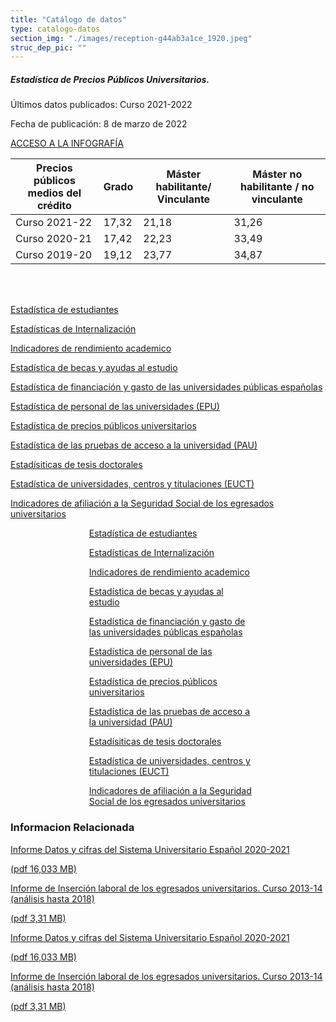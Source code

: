 ```yaml
---
title: "Catálogo de datos"
type: catalogo-datos
section_img: "./images/reception-g44ab3a1ce_1920.jpeg"
struc_dep_pic: ""
---
```

<div class="row">
    <div class="col-lg-4 info_prev_card">
		<div class="card">
            <div class="card-body">
                <div class="cukarda_red"></div>
                    <h5 class="card-title">Estadística de Precios Públicos Universitarios.</h5>
                        <div class="content">
                            <div class="text">
                               <p class="text">Últimos datos publicados: Curso 2021-2022</p>
                               <p class="text">Fecha de publicación: 8 de marzo de 2022</p>
                            </div>                                
                        </div>
						<div class="col-12 box_buttons">
                            <a href="estadistica-precios/" class="btn btn_outline_blue">
                                ACCESO A LA INFOGRAFÍA 
                                <i class="icon far fa-images"></i>
                                <i class="hover_icon fas fa-globe-europe"></i>
                            </a>
						</div>
                </div>
            </div>
        </div>
        <div class="col-lg-8 card_img card_img_ip">				
<div class="tabla_custom">
      <div class="container cnt_xl">
        <div class="row">
          <div class="col-12 table-responsive">
		    <table id="demTable" class="table">
              <thead>
                <tr>
                  <th>Precios públicos medios del crédito</th>
                  <th>Grado</th>
                  <th>Máster habilitante/ Vinculante</th>
                  <th>Máster no habilitante / no vinculante</th>
                </tr>
              </thead>
              <tbody>
                <tr>
			<td>Curso 2021-22</td>
			<td>17,32</td>
			<td>21,18</td>
			<td>31,26</td>
		</tr>
		<tr>
			<td>Curso 2020-21</td>
			<td>17,42</td>
			<td>22,23</td>
			<td>33,49</td>
		</tr>
		<tr>
			<td>Curso 2019-20</td>
			<td>19,12</td>
			<td>23,77</td>
			<td>34,87</td>
		</tr>
              </tbody>
            </table>
				</div>
            </div>
		</div>	
	</div>	
</div>
<br><br>
<section>
        <article id="section_box_cards_blue" class="cards_box_custom mb-120">
            <div class="container container-xl">
                <div class="row">
                    <div class="col-lg-4 col-xl-3 mr-card-hover"> <!-- la primera carta -->
                        <a href="{{<siteurl>}}/estadisticas/catalogo-datos/estadisticas-estudiantes/" class="card card-img ">
                            <div class="box_icon">
                                <div class="img" style="background-image: url('{{<siteurl>}}/images/estadisticas/istockphoto-864602884-170667a.jpg');"></div>
                            </div>
                            <div class="card-body">
                                <p class="card-text card-text-blue">Estadística de estudiantes</p>
                            </div>
                        </a>
                    </div> <!-- el final de la primera carta -->
                    <div class="col-lg-4 col-xl-3 mr-card-hover"> <!-- la segunda carta -->
                        <a href="{{<siteurl>}}/estadisticas/catalogo-datos/estadisticas-internalizacion/" class="card card-img ">
                            <div class="box_icon">
                                <div class="img" style="background-image: url('{{<siteurl>}}/images/estadisticas/istockphoto-1129638600-170667a.jpg');"></div>
                            </div>
                            <div class="card-body">
                                <p class="card-text card-text-blue">Estadísticas de Internalización</p>
                            </div>
                        </a>
                    </div> <!-- el final de la segunda carta -->
                    <div class="col-lg-4 col-xl-3 mr-card-hover"> <!-- la tercera carta -->
                        <a href="{{<siteurl>}}/estadisticas/catalogo-datos/indicadores-rendimiento/" class="card card-img ">
                            <div class="box_icon">
                                <div class="img" style="background-image: url('{{<siteurl>}}/images/estadisticas/istockphoto-1145882183-612x612.jpg');"></div>
                            </div>
                            <div class="card-body">
                                <p class="card-text card-text-blue">Indicadores de rendimiento academico</p>
                            </div>
                        </a>
                    </div> <!-- el final de la tercera carta -->
                    <div class="col-lg-4 col-xl-3 mr-card-hover"> <!-- la cuarta carta -->
                        <a href="{{<siteurl>}}/estadisticas/catalogo-datos/estadisticas-becas/" class="card card-img ">
                            <div class="box_icon">
                                <div class="img" style="background-image: url('{{<siteurl>}}/images/estadisticas/istockphoto-1150233756-170667a.jpg');"></div>
                            </div>
                            <div class="card-body">
                                <p class="card-text card-text-blue">Estadística de becas y ayudas al estudio</p>
                            </div>
                        </a>
                    </div> <!-- el final de la cuarta carta -->
		<div class="col-lg-4 col-xl-3 mr-card-hover"> <!-- la quinta carta -->
                        <a href="{{<siteurl>}}/estadisticas/catalogo-datos/estadisticas-financiacion/" class="card card-img ">
                            <div class="box_icon">
                                <div class="img" style="background-image: url('{{<siteurl>}}/images/estadisticas/istockphoto-1156240802-612x612.jpg');"></div>
                            </div>
                            <div class="card-body">
                                <p class="card-text card-text-blue">Estadística de financiación y gasto de las universidades públicas españolas</p>
                            </div>
                        </a>
                    </div> <!-- el final de la quinta carta -->
                    <div class="col-lg-4 col-xl-3 mr-card-hover"> <!-- la sexta carta -->
                        <a href="{{<siteurl>}}/estadisticas/catalogo-datos/estadisticas-epu/" class="card card-img ">
                            <div class="box_icon">
                                <div class="img" style="background-image: url('{{<siteurl>}}/images/estadisticas/istockphoto-1159047794-612x612.jpg');"></div>
                            </div>
                            <div class="card-body">
                                <p class="card-text card-text-blue">Estadística de personal de las universidades (EPU)</p>
                            </div>
                        </a>
                    </div> <!-- el final de la sexta carta -->
                    <div class="col-lg-4 col-xl-3 mr-card-hover"> <!-- la septima carta -->
                        <a href="{{<siteurl>}}/estadisticas/catalogo-datos/estadisticas-precios-publicos/" class="card card-img ">
                            <div class="box_icon">
                                <div class="img" style="background-image: url('{{<siteurl>}}/images/estadisticas/istockphoto-1209646619-170667a.jpg');"></div>
                            </div>
                            <div class="card-body">
                                <p class="card-text card-text-blue">Estadística de precios públicos universitarios</p>
                            </div>
                        </a>
                    </div> <!-- el final de la septima carta -->
                    <div class="col-lg-4 col-xl-3 mr-card-hover"> <!-- la octava carta -->
                        <a href="{{<siteurl>}}/estadisticas/catalogo-datos/estadisticas-pau/" class="card card-img ">
                            <div class="box_icon">
                                <div class="img" style="background-image: url('{{<siteurl>}}/images/estadisticas/istockphoto-1221293664-612x612.jpg');"></div>
                            </div>
                            <div class="card-body">
                                <p class="card-text card-text-blue">Estadística de las pruebas de acceso a la universidad (PAU)</p>
                            </div>
                        </a>
                    </div> <!-- el final de la octava carta -->
		<div class="col-lg-4 col-xl-3 mr-card-hover"> <!-- la novena carta -->
                        <a href="{{<siteurl>}}/estadisticas/catalogo-datos/estadisticas-tesis-doctorales" class="card card-img ">
                            <div class="box_icon">
                                <div class="img" style="background-image: url('{{<siteurl>}}/images/estadisticas/istockphoto-1266858252-612x612.jpg');"></div>
                            </div>
                            <div class="card-body">
                                <p class="card-text card-text-blue">Estadísiticas de tesis doctorales</p>
                            </div>
                        </a>
                    </div> <!-- el final de la novena carta -->
                    <div class="col-lg-4 col-xl-3 mr-card-hover"> <!-- la decima carta -->
                        <a href="{{<siteurl>}}/estadisticas/catalogo-datos/estadisticas-euct/" class="card card-img ">
                            <div class="box_icon">
                                <div class="img" style="background-image: url('{{<siteurl>}}/images/estadisticas/istockphoto-1271697775-170667a.jpg');"></div>
                            </div>
                            <div class="card-body">
                                <p class="card-text card-text-blue">Estadística de universidades, centros y titulaciones (EUCT)</p>
                            </div>
                        </a>
                    </div> <!-- el final de la decima carta -->
                    <div class="col-lg-4 col-xl-3 mr-card-hover"> <!-- la undecima carta -->
                        <a href="{{<siteurl>}}/estadisticas/catalogo-datos/indicadores-afiliacion/" class="card card-img ">
                            <div class="box_icon">
                                <div class="img" style="background-image: url('{{<siteurl>}}/images/estadisticas/istockphoto-1282110869-170667a.jpg');"></div>
                            </div>
                            <div class="card-body">
                                <p class="card-text card-text-blue">Indicadores de afiliación a la Seguridad Social de los egresados universitarios</p>
                            </div>
                        </a>
                    </div> <!-- el final de la undecima carta -->
                </div>
            </div>
        </article>
</section>
<!-- MOBILE VERSION WITH SLIDER -->
<section>
        <article id="section_box_cards_blue_slider_img">
            <div class="container">
                <div class="row">
                <div class="col-12">
                    <div class="swiper swiper-initialized swiper-horizontal swiper-pointer-events" id="slider_cardsBlue">
                        <div class="swiper-wrapper" id="swiper-wrapper-7a10d501af4740f8" aria-live="polite" style="transition-duration: 0ms; transform: translate3d(125.763px, 0px, 0px);">
                            <div class="swiper-slide swiper-slide-active" style="width: 264.474px; margin-right: 15px;"> <!-- la primera carta -->
                                <a href="{{<siteurl>}}/estadisticas/catalogo-datos/estadisticas-estudiantes/" class="card card-img">
                                    <div class="box_icon">
                                        <div class="img" style="background-image: url('{{<siteurl>}}/images/estadisticas/istockphoto-864602884-170667a.jpg');"></div>
                                    </div>
                                    <div class="card-body">
                                        <p class="card-text card-text-blue">Estadística de estudiantes</p>
                                    </div>
                                </a>
                            </div> <!-- el final de la primera carta -->
                            <div class="swiper-slide swiper-slide-next" style="width: 264.474px; margin-right: 15px;"> <!-- la segunda carta -->
                                <a href="{{<siteurl>}}/estadisticas/catalogo-datos/estadisticas-internalizacion/" class="card card-img">
                                    <div class="box_icon">
                                        <div class="img" style="background-image: url('{{<siteurl>}}/images/estadisticas/istockphoto-1129638600-170667a.jpg');"></div>
                                    </div>
                                    <div class="card-body">
                                        <p class="card-text card-text-blue">Estadísticas de Internalización</p>
                                    </div>
                                </a>
                            </div> <!-- el final de la segunda carta -->
                            <div class="swiper-slide" style="width: 264.474px; margin-right: 15px;"> <!-- la tercera carta -->
                                <a href="{{<siteurl>}}/estadisticas/catalogo-datos/indicadores-rendimiento/" class="card card-img">
                                    <div class="box_icon">
                                        <div class="img" style="background-image: url('{{<siteurl>}}/images/estadisticas/istockphoto-1145882183-612x612.jpg');"></div>
                                    </div>
                                    <div class="card-body">
                                        <p class="card-text card-text-blue">Indicadores de rendimiento academico</p>
                                    </div>
                                </a>
                            </div> <!-- el final de la tercera carta -->
                            <div class="swiper-slide" style="width: 264.474px; margin-right: 15px;"> <!-- la cuarta carta -->
                                <a href="{{<siteurl>}}/estadisticas/catalogo-datos/estadisticas-becas/" class="card card-img">
                                    <div class="box_icon">
                                        <div class="img" style="background-image: url('{{<siteurl>}}/images/estadisticas/istockphoto-1150233756-170667a.jpg');"></div>
                                    </div>
                                    <div class="card-body">
                                        <p class="card-text card-text-blue">Estadística de becas y ayudas al estudio</p>
                                    </div>
                                </a>
                            </div> <!-- el final de la cuarta carta -->
			<div class="swiper-slide swiper-slide-active" style="width: 264.474px; margin-right: 15px;"> <!-- la quinta carta -->
                                <a href="{{<siteurl>}}/estadisticas/catalogo-datos/estadisticas-financiacion/" class="card card-img">
                                    <div class="box_icon">
                                        <div class="img" style="background-image: url('{{<siteurl>}}/images/estadisticas/istockphoto-1156240802-612x612.jpg');"></div>
                                    </div>
                                    <div class="card-body">
                                        <p class="card-text card-text-blue">Estadística de financiación y gasto de las universidades públicas españolas</p>
                                    </div>
                                </a>
                            </div> <!-- el final de la quinta carta -->
                            <div class="swiper-slide swiper-slide-next" style="width: 264.474px; margin-right: 15px;"> <!-- la sexta carta -->
                                <a href="{{<siteurl>}}/estadisticas/catalogo-datos/estadisticas-epu/" class="card card-img">
                                    <div class="box_icon">
                                        <div class="img" style="background-image: url('{{<siteurl>}}/images/estadisticas/istockphoto-1159047794-612x612.jpg');"></div>
                                    </div>
                                    <div class="card-body">
                                        <p class="card-text card-text-blue">Estadística de personal de las universidades (EPU)</p>
                                    </div>
                                </a>
                            </div> <!-- el final de la sexta carta -->
                            <div class="swiper-slide" style="width: 264.474px; margin-right: 15px;"> <!-- la septima carta -->
                                <a href="{{<siteurl>}}/estadisticas/catalogo-datos/estadisticas-precios-publicos/" class="card card-img">
                                    <div class="box_icon">
                                        <div class="img" style="background-image: url('{{<siteurl>}}/images/estadisticas/istockphoto-1209646619-170667a.jpg');"></div>
                                    </div>
                                    <div class="card-body">
                                        <p class="card-text card-text-blue">Estadística de precios públicos universitarios</p>
                                    </div>
                                </a>
                            </div> <!-- el final de la septima carta -->
                            <div class="swiper-slide" style="width: 264.474px; margin-right: 15px;"> <!-- la octava carta -->
                                <a href="#" class="card card-img">
                                    <div class="box_icon">
                                        <div class="img" style="background-image: url('{{<siteurl>}}/images/estadisticas/istockphoto-1221293664-612x612.jpg');"></div>
                                    </div>
                                    <div class="card-body">
                                        <p class="card-text card-text-blue">Estadística de las pruebas de acceso a la universidad (PAU)</p>
                                    </div>
                                </a>
                            </div> <!-- el final de la octava carta -->
			<div class="swiper-slide swiper-slide-active" style="width: 264.474px; margin-right: 15px;"> <!-- la novena carta -->
                                <a href="#" class="card card-img">
                                    <div class="box_icon">
                                        <div class="img" style="background-image: url('{{<siteurl>}}/images/estadisticas/istockphoto-1266858252-612x612.jpg');"></div>
                                    </div>
                                    <div class="card-body">
                                        <p class="card-text card-text-blue">Estadísiticas de tesis doctorales</p>
                                    </div>
                                </a>
                            </div> <!-- el final de la novena carta -->
                            <div class="swiper-slide swiper-slide-next" style="width: 264.474px; margin-right: 15px;"> <!-- la decima carta -->
                                <a href="{{<siteurl>}}/estadisticas/catalogo-datos/estadisticas-euct/" class="card card-img">
                                    <div class="box_icon">
                                        <div class="img" style="background-image: url('{{<siteurl>}}/images/estadisticas/istockphoto-1271697775-170667a.jpg');"></div>
                                    </div>
                                    <div class="card-body">
                                        <p class="card-text card-text-blue">Estadística de universidades, centros y titulaciones (EUCT)</p>
                                    </div>
                                </a>
                            </div> <!-- el final de la decima carta -->
                            <div class="swiper-slide" style="width: 264.474px; margin-right: 15px;"> <!-- la undecima carta -->
                                <a href="{{<siteurl>}}/estadisticas/catalogo-datos/indicadores-afiliacion/" class="card card-img">
                                    <div class="box_icon">
                                        <div class="img" style="background-image: url('{{<siteurl>}}/images/estadisticas/istockphoto-1282110869-170667a.jpg');"></div>
                                    </div>
                                    <div class="card-body">
                                        <p class="card-text card-text-blue">Indicadores de afiliación a la Seguridad Social de los egresados universitarios</p>
                                    </div>
                                </a>
                            </div> <!-- el final de la undecima carta -->
                        </div>
                        <div class="swiper-pagination swiper-pagination-clickable swiper-pagination-bullets swiper-pagination-horizontal"><span class="swiper-pagination-bullet swiper-pagination-bullet-active" tabindex="0" role="button" aria-label="Go to slide 1" aria-current="true"></span><span class="swiper-pagination-bullet" tabindex="0" role="button" aria-label="Go to slide 2"></span><span class="swiper-pagination-bullet" tabindex="0" role="button" aria-label="Go to slide 3"></span><span class="swiper-pagination-bullet" tabindex="0" role="button" aria-label="Go to slide 4"></span></div>
                        <span class="swiper-notification" aria-live="assertive" aria-atomic="true"></span></div>
                    </div>
                </div>
            </div>
        </article>
 </section>
 <section>
        <article id="content_text" class="mt-0 mb-15">
            <div class="container container-xl">
                <div class="row row_center">
                    <div class="col-12 box_card_title d-flex">
                        <h3 class="title_separador"><i class="fas fa-download"></i>Informacion Relacionada</h3>
                    </div>
                    <div class="col-lg-12 cards_download_cnt">
                        <div class="row">
                            <div class="download_card"> <!-- el primer boton de descarga -->
                                <a class="card" href="{{<siteurl>}}/documentos/PDF/estadisticas/Datos_y_Cifras_2020-21.pdf" target="_blank">
                                    <div class="card-header">
                                        <i class="fal fa-download"></i>
                                    </div>
                                    <div class="card-body">
                                        <p class="text_body">Informe Datos y cifras del Sistema Universitario Español 2020-2021 </p>
                                        <p class="text_file">
                                            <i class="fal fa-file-pdf pdf_icon"></i>  (pdf 16,033 MB)
                                        </p>
                                    </div>
                                </a>
                            </div> <!-- el final del primer botón de descarga -->
                            <div class="download_card"> <!-- el segundo boton de descarga -->
                                <a class="card" href="./files/archivo_de_prueba.pdf" target="_blank">
                                    <div class="card-header">
                                        <i class="fal fa-download"></i>
                                    </div>
                                    <div class="card-body">
                                        <p class="text_body"> Informe de Inserción laboral de los egresados universitarios. Curso 2013-14 (análisis hasta 2018) </p>
                                        <p class="text_file">
                                            <i class="fal fa-file-pdf pdf_icon"></i>  (pdf 3,31 MB)
                                        </p>
                                    </div>
                                </a>
                            </div><!-- el final del segundo botón de descarga -->
						</div>
                    </div>
					 <!-- MOBILE VERSION WITH SLIDER -->
                    <div class="col-12" id="section_box_download_card_slider">
                        <div class="swiper" id="slider_download_archive">
                        <div class="swiper-wrapper">
                            <div class="swiper-slide">
                                <div class="download_card"> <!-- el primer boton de descarga -->
                                    <a class="card" href="{{<siteurl>}}/documentos/PDF/estadisticas/Datos_y_Cifras_2020-21.pdf" target="_blank">
                                        <div class="card-header">
                                            <i class="fal fa-download"></i>
                                        </div>
                                        <div class="card-body">
                                            <p class="text_body">Informe Datos y cifras del Sistema Universitario Español 2020-2021</p>
                                            <p class="text_file">
                                                <i class="fal fa-file-pdf pdf_icon"></i> 
                                                (pdf 16,033 MB)
                                            </p>
                                        </div>
                                    </a>
                                </div> <!-- el final del primer botón de descarga -->
                                <div class="download_card">
                                    <a class="card" href="#" target="_blank">
                                        <div class="card-header">
                                            <i class="fal fa-download"></i>
                                        </div>
                                        <div class="card-body">
                                            <p class="text_body">Informe de Inserción laboral de los egresados universitarios. Curso 2013-14 (análisis hasta 2018)</p>
                                            <p class="text_file">
                                                <i class="fal fa-file-pdf pdf_icon"></i> 
                                                (pdf 3,31 MB)
                                            </p>
                                        </div>
                                    </a>
                                </div>
							</div>
						</div> 
					</div>
                </div>
            <div class="swiper-pagination"></div>
                        </div>
                    </div>
                </div>
            </div>
        </article>
    </section>